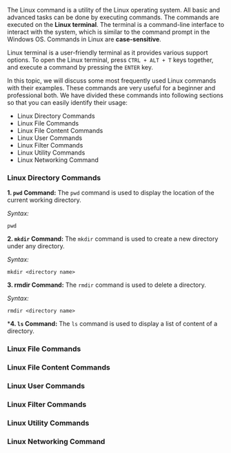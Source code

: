The Linux command is a utility of the Linux operating system. All basic and advanced tasks can be done by executing commands. The commands are executed on the **Linux terminal**. The terminal is a command-line interface to interact with the system, which is similar to the command prompt in the Windows OS. Commands in Linux are **case-sensitive**.

Linux terminal is a user-friendly terminal as it provides various support options. To open the Linux terminal, press `CTRL + ALT + T` keys together, and execute a command by pressing the `ENTER` key.

In this topic, we will discuss some most frequently used Linux commands with their examples. These commands are very useful for a beginner and professional both. We have divided these commands into following sections so that you can easily identify their usage:

- Linux Directory Commands
- Linux File Commands
- Linux File Content Commands
- Linux User Commands
- Linux Filter Commands
- Linux Utility Commands
- Linux Networking Command

### Linux Directory Commands
**1. `pwd` Command:** The `pwd` command is used to display the location of the current working directory.

*Syntax:*
```command
pwd
```

**2. `mkdir` Command:** The `mkdir` command is used to create a new directory under any directory.

*Syntax:*
```command
mkdir <directory name>
```

**3. rmdir Command:** The `rmdir` command is used to delete a directory.

*Syntax:*
```command
rmdir <directory name>
```

***4. `ls` Command:** The `ls` command is used to display a list of content of a directory.

### Linux File Commands
### Linux File Content Commands
### Linux User Commands
### Linux Filter Commands
### Linux Utility Commands
### Linux Networking Command













